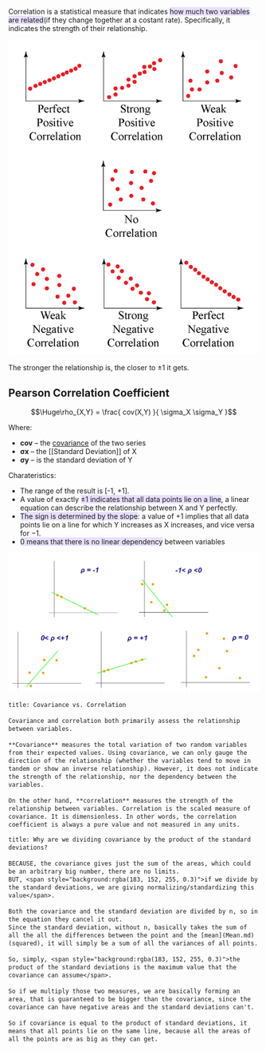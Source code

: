 Correlation is a statistical measure that indicates <span style="background:rgba(183, 152, 255, 0.3)">how much two variables are related</span>(if they change together at a costant rate).
Specifically, it indicates the strength of their relationship.

![](../z_images/Pasted%20image%2020230223213817.png)


The stronger the relationship is, the closer to ±1 it gets.

## Pearson Correlation Coefficient

$$\Huge\rho_{X,Y} = \frac{ cov(X,Y) }{ \sigma_X \sigma_Y }$$

Where:
- **cov** – the [covariance](Covariance.md) of the two series
- **σx** – the [[Standard Deviation]] of X
- **σy** – is the standard deviation of Y

Charateristics:
- The range of the result is [-1, +1].
- A value of exactly <span style="background:rgba(183, 152, 255, 0.3)">±1 indicates that all data points lie on a line</span>, a linear equation can describe the relationship between X and Y perfectly.
- <span style="background:rgba(183, 152, 255, 0.3)">The sign is determined by the slope</span>: a value of +1 implies that all data points lie on a line for which Y increases as X increases, and vice versa for −1. 
- <span style="background:rgba(183, 152, 255, 0.3)">0 means that there is no linear dependency</span> between variables

![](../z_images/Pasted%20image%2020230223220310.png)


```ad-hint
title: Covariance vs. Correlation

Covariance and correlation both primarily assess the relationship between variables.

**Covariance** measures the total variation of two random variables from their expected values. Using covariance, we can only gauge the direction of the relationship (whether the variables tend to move in tandem or show an inverse relationship). However, it does not indicate the strength of the relationship, nor the dependency between the variables.

On the other hand, **correlation** measures the strength of the relationship between variables. Correlation is the scaled measure of covariance. It is dimensionless. In other words, the correlation coefficient is always a pure value and not measured in any units.
```

```ad-hint
title: Why are we dividing covariance by the product of the standard deviations?

BECAUSE, the covariance gives just the sum of the areas, which could be an arbitrary big number, there are no limits. 
BUT, <span style="background:rgba(183, 152, 255, 0.3)">if we divide by the standard deviations, we are giving normalizing/standardizing this value</span>.

Both the covariance and the standard deviation are divided by n, so in the equation they cancel it out.
Since the standard deviation, without n, basically takes the sum of all the all the differences between the point and the [mean](Mean.md) (squared), it will simply be a sum of all the variances of all points.

So, simply, <span style="background:rgba(183, 152, 255, 0.3)">the product of the standard deviations is the maximum value that the covariance can assume</span>.

So if we multiply those two measures, we are basically forming an area, that is guaranteed to be bigger than the covariance, since the covariance can have negative areas and the standard deviations can't.

So if covariance is equal to the product of standard deviations, it means that all points lie on the same line, because all the areas of all the points are as big as they can get.
```
